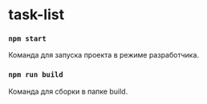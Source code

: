 # task-list

### `npm start`

Команда для запуска проекта в режиме разработчика.


### `npm run build`

Команда для сборки в папке build.

